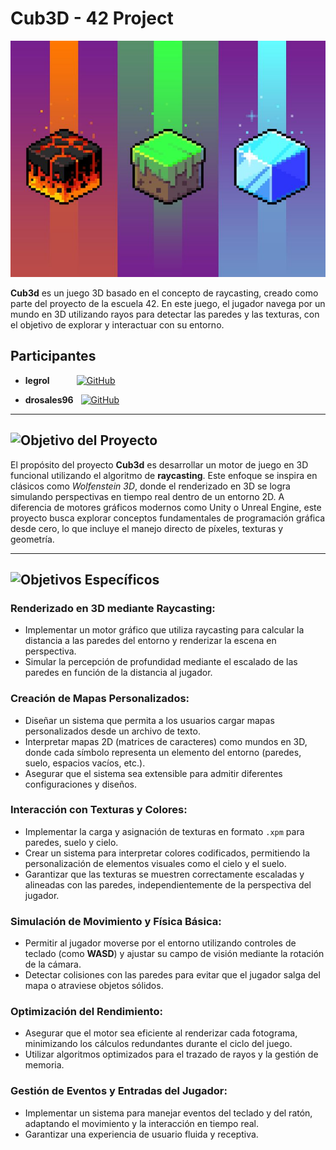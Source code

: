 # Cub3D - 42 Project

![Cubed Logo](img/cubed.jpeg)

**Cub3d** es un juego 3D basado en el concepto de raycasting, creado como parte del proyecto de la escuela 42. En este juego, el jugador navega por un mundo en 3D utilizando rayos para detectar las paredes y las texturas, con el objetivo de explorar y interactuar con su entorno.

## Participantes

- **legrol** &nbsp;&nbsp;&nbsp;&nbsp;&nbsp;&nbsp;&nbsp;&nbsp;&nbsp;&nbsp;[![GitHub](https://img.shields.io/badge/GitHub-Profile-informational?style=for-the-badge&logo=github&logoColor=white&color=181717)](https://github.com/legrol)

- **drosales96** &nbsp;&nbsp;[![GitHub](https://img.shields.io/badge/GitHub-Profile-informational?style=for-the-badge&logo=github&logoColor=white&color=181717)](https://github.com/drosales96)

---

## ![Objetivo del Proyecto](https://img.shields.io/badge/Objetivo_del_Proyecto-blue?style=for-the-badge)

El propósito del proyecto **Cub3d** es desarrollar un motor de juego en 3D funcional utilizando el algoritmo de **raycasting**. Este enfoque se inspira en clásicos como *Wolfenstein 3D*, donde el renderizado en 3D se logra simulando perspectivas en tiempo real dentro de un entorno 2D. A diferencia de motores gráficos modernos como Unity o Unreal Engine, este proyecto busca explorar conceptos fundamentales de programación gráfica desde cero, lo que incluye el manejo directo de píxeles, texturas y geometría.

---

## ![Objetivos Específicos](https://img.shields.io/badge/Objetivo_Específicos-orange?style=for-the-badge)

### Renderizado en 3D mediante Raycasting:
- Implementar un motor gráfico que utiliza raycasting para calcular la distancia a las paredes del entorno y renderizar la escena en perspectiva.
- Simular la percepción de profundidad mediante el escalado de las paredes en función de la distancia al jugador.

### Creación de Mapas Personalizados:
- Diseñar un sistema que permita a los usuarios cargar mapas personalizados desde un archivo de texto.
- Interpretar mapas 2D (matrices de caracteres) como mundos en 3D, donde cada símbolo representa un elemento del entorno (paredes, suelo, espacios vacíos, etc.).
- Asegurar que el sistema sea extensible para admitir diferentes configuraciones y diseños.

### Interacción con Texturas y Colores:
- Implementar la carga y asignación de texturas en formato `.xpm` para paredes, suelo y cielo.
- Crear un sistema para interpretar colores codificados, permitiendo la personalización de elementos visuales como el cielo y el suelo.
- Garantizar que las texturas se muestren correctamente escaladas y alineadas con las paredes, independientemente de la perspectiva del jugador.

### Simulación de Movimiento y Física Básica:
- Permitir al jugador moverse por el entorno utilizando controles de teclado (como **WASD**) y ajustar su campo de visión mediante la rotación de la cámara.
- Detectar colisiones con las paredes para evitar que el jugador salga del mapa o atraviese objetos sólidos.

### Optimización del Rendimiento:
- Asegurar que el motor sea eficiente al renderizar cada fotograma, minimizando los cálculos redundantes durante el ciclo del juego.
- Utilizar algoritmos optimizados para el trazado de rayos y la gestión de memoria.

### Gestión de Eventos y Entradas del Jugador:
- Implementar un sistema para manejar eventos del teclado y del ratón, adaptando el movimiento y la interacción en tiempo real.
- Garantizar una experiencia de usuario fluida y receptiva.
